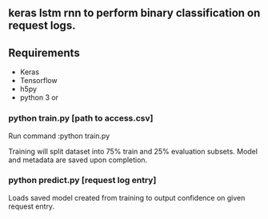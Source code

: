 ## keras lstm rnn to perform binary classification on request logs.

## Requirements
- Keras
- Tensorflow
- h5py
- python 3 or 


### python train.py [path to access.csv]
Run command :python train.py

Training will split dataset into 75% train and 25% evaluation subsets. Model and metadata are saved upon completion.

### python predict.py [request log entry]

Loads saved model created from training to output confidence on given request entry.

